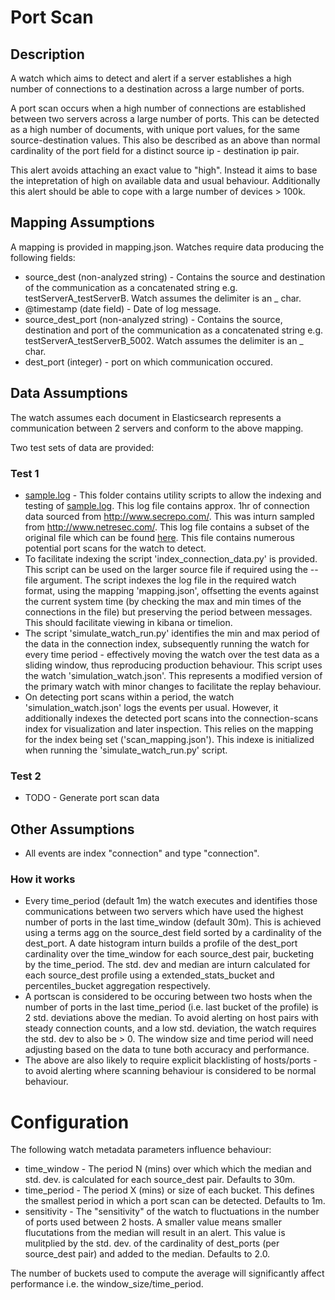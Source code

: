 # Port Scan

## Description

A watch which aims to detect and alert if a server establishes a high number of connections to a destination across a large number of ports.

A port scan occurs when a high number of connections are established between two servers across a large number of ports.  This can be detected as a high number of documents, with unique port values, for the same source-destination values.  This also be described as an above than normal cardinality of the port field for a distinct source ip - destination ip pair.

This alert avoids attaching an exact value to "high".  Instead it aims to base the intepretation of high on available data and usual behaviour.  Additionally this alert should be able to cope with a large number of devices > 100k.

## Mapping Assumptions

A mapping is provided in mapping.json.  Watches require data producing the following fields:

* source_dest (non-analyzed string) - Contains the source and destination of the communication as a concatenated string e.g. testServerA_testServerB.  Watch assumes the delimiter is an _ char.
* @timestamp (date field) - Date of log message.
* source_dest_port (non-analyzed string) -  Contains the source, destination and port of the communication as a concatenated string e.g. testServerA_testServerB_5002. Watch assumes the delimiter is an _ char.
* dest_port (integer) - port on which communication occured.

## Data Assumptions

The watch assumes each document in Elasticsearch represents a communication between 2 servers and conform to the above mapping.

Two test sets of data are provided:

### Test 1

* [sample.log](ref) - This folder contains utility scripts to allow the indexing and testing of [sample.log](ref). This log file contains approx. 1hr of connection data sourced from http://www.secrepo.com/.  This was inturn sampled from http://www.netresec.com/.  This log file contains a subset of the original file which can be found [here](http://www.secrepo.com/maccdc2012/conn.log.gz).  This file contains numerous potential port scans for the watch to detect. 
* To facilitate indexing the script 'index_connection_data.py' is provided.  This script can be used on the larger source file if required using the --file argument.  The script indexes the log file in the required watch format, using the mapping 'mapping.json', offsetting the events against the current system time (by checking the max and min times of the connections in the file) but preserving the period between messages.  This should facilitate viewing in kibana or timelion.  
* The script 'simulate_watch_run.py' identifies the min and max period of the data in the connection index, subsequently running the watch for every time period - effectively moving the watch over the test data as a sliding window, thus reproducing production behaviour.  This script uses the watch 'simulation_watch.json'.  This represents a modified version of the primary watch with minor changes to facilitate the replay behaviour.
* On detecting port scans within a period, the watch 'simulation_watch.json' logs the events per usual.  However, it additionally indexes the detected port scans into the connection-scans index for visualization and later inspection.  This relies on the mapping for the index being set ('scan_mapping.json').  This indexe is initialized when running the 'simulate_watch_run.py' script.

### Test 2

* TODO - Generate port scan data


## Other Assumptions

* All events are index "connection" and type "connection".

### How it works

* Every time_period (default 1m) the watch executes and identifies those communications between two servers which have used the highest number of ports in the last time_window (default 30m).  This is achieved using a terms agg on the source_dest field sorted by a cardinality of the dest_port.  A date histogram inturn builds a profile of the dest_port cardinality over the time_window for each source_dest pair, bucketing by the time_period.   The std. dev and median are inturn calculated for each source_dest profile using a extended_stats_bucket and percentiles_bucket aggregation respectively.
* A portscan is considered to be occuring between two hosts when the number of ports in the last time_period (i.e. last bucket of the profile) is 2 std. deviations above the median. To avoid alerting on host pairs with steady connection counts, and a low std. deviation, the watch requires the std. dev to also be > 0.  The window size and time period will need adjusting based on the data to tune both accuracy and performance.  
* The above are also likely to require explicit blacklisting of hosts/ports - to avoid alerting where scanning behaviour is considered to be normal behaviour. 

# Configuration

The following watch metadata parameters influence behaviour:

* time_window - The period N (mins) over which which the median and std. dev. is calculated for each source_dest pair. Defaults to 30m.
* time_period - The period X (mins) or size of each bucket.  This defines the smallest period in which a port scan can be detected.  Defaults to 1m.
* sensitivity - The "sensitivity" of the watch to fluctuations in the number of ports used between 2 hosts. A smaller value means smaller flucutations from the median will result in an alert. This value is mulitplied by the std. dev. of the cardinality of dest_ports (per source_dest pair) and added to the median.  Defaults to 2.0. 

The number of buckets used to compute the average will significantly affect performance i.e. the window_size/time_period.